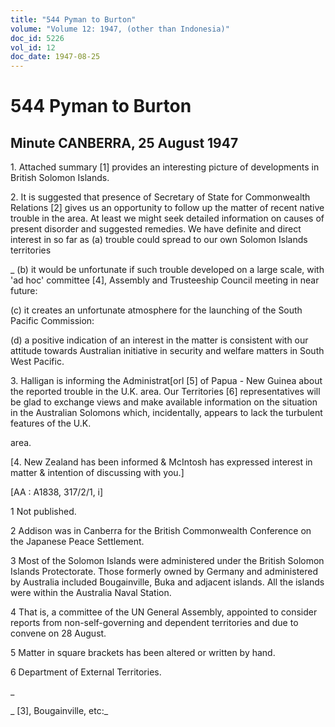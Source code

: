 ```yaml
---
title: "544 Pyman to Burton"
volume: "Volume 12: 1947, (other than Indonesia)"
doc_id: 5226
vol_id: 12
doc_date: 1947-08-25
---
```


# 544 Pyman to Burton

## Minute CANBERRA, 25 August 1947

1\. Attached summary [1] provides an interesting picture of developments in British Solomon Islands.

2\. It is suggested that presence of Secretary of State for Commonwealth Relations [2] gives us an opportunity to follow up the matter of recent native trouble in the area. At least we might seek detailed information on causes of present disorder and suggested remedies. We have definite and direct interest in so far as (a) trouble could spread to our own Solomon Islands territories 

_ (b) it would be unfortunate if such trouble developed on a large scale, with 'ad hoc' committee [4], Assembly and Trusteeship Council meeting in near future:

(c) it creates an unfortunate atmosphere for the launching of the South Pacific Commission:

(d) a positive indication of an interest in the matter is consistent with our attitude towards Australian initiative in security and welfare matters in South West Pacific.

3\. Halligan is informing the Administrat[orl [5] of Papua - New Guinea about the reported trouble in the U.K. area. Our Territories [6] representatives will be glad to exchange views and make available information on the situation in the Australian Solomons which, incidentally, appears to lack the turbulent features of the U.K.

area.

[4. New Zealand has been informed &amp; McIntosh has expressed interest in matter &amp; intention of discussing with you.]

[AA : A1838, 317/2/1, i]

1 Not published.

2 Addison was in Canberra for the British Commonwealth Conference on the Japanese Peace Settlement.

3 Most of the Solomon Islands were administered under the British Solomon Islands Protectorate. Those formerly owned by Germany and administered by Australia included Bougainville, Buka and adjacent islands. All the islands were within the Australia Naval Station.

4 That is, a committee of the UN General Assembly, appointed to consider reports from non-self-governing and dependent territories and due to convene on 28 August.

5 Matter in square brackets has been altered or written by hand.

6 Department of External Territories.

_

_ [3], Bougainville, etc:_
